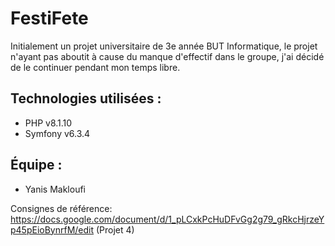 # FestiFete
Initialement un projet universitaire de 3e année BUT Informatique, le projet n'ayant pas aboutit à cause du manque d'effectif dans le groupe, j'ai décidé de le continuer pendant mon temps libre.


## Technologies utilisées :
- PHP v8.1.10
- Symfony v6.3.4

## Équipe :
- Yanis Makloufi

Consignes de référence: https://docs.google.com/document/d/1_pLCxkPcHuDFvGg2g79_gRkcHjrzeYp45pEioBynrfM/edit (Projet 4)
